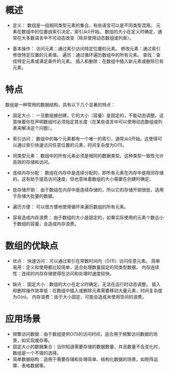 # 概述

- 定义：
数组是一组相同类型元素的集合。有些语言可以是不同类型混用。
元素在数组中的位置由索引决定，索引从0开始。
数组的大小在定义时确定，通常在大多数语言中不可动态改变（除非使用动态数组或列表）。

- 基本操作：
访问元素：通过索引访问特定位置的元素。
修改元素：通过索引修改特定位置的元素值。
遍历：通过循环遍历数组中的所有元素。
查找：查找特定元素或满足条件的元素。
插入和删除：在数组中插入新元素或删除已有元素。

# 特点
数组是一种常用的数据结构，具有以下几个显著的特点：

- 固定大小：
一旦数组被创建，它的大小（容量）是固定的，不能动态调整。这意味着你在声明数组时必须指定其长度（在某些语言中可以使用动态数组或列表来解决这个问题）。

- 索引访问：
数组中的每个元素都有一个唯一的索引，通常从0开始。这使得可以通过索引快速访问任意位置的元素，时间复杂度为O(1)。

- 同类型元素：
数组中的所有元素必须是相同的数据类型。这种类型一致性允许高效的存储和访问。

- 连续内存分配：
数组在内存中是连续分配的，即所有元素在内存中是相邻存储的。这有助于提高访问速度，但也意味着数组的大小需要在创建时确定。

- 低存储开销：
由于数组在内存中是连续存储的，所以它的存储开销很低，适用于存储大批量的数据。

- 遍历方便：
可以很方便地使用循环来遍历数组的所有元素。

- 容易造成内存浪费：
由于数组的大小是固定的，如果实际使用的元素个数远小于数组的容量，会造成内存浪费。

# 数组的优缺点
- 优点：
快速访问：可以通过索引在常数时间内（O(1)）访问任意元素。
简单易用：定义和使用都比较简单，适合处理数量固定的同类型数据。
内存连续性：连续的内存存储使得在访问和处理时速度较快。

- 缺点：
固定大小：数组的大小在定义时确定，无法在运行时动态调整。
插入和删除操作效率低：在数组中插入或删除元素需要移动大量元素，时间复杂度为O(n)。
内存浪费：由于大小固定，可能会造成未使用空间的浪费。

# 应用场景
- 频繁访问数据：由于数组提供O(1)的访问时间，适合用于频繁访问数据的场景，如实现缓存等。
- 固定大小的数据集合：当你知道需要存储的数据数量，并且数量不会变化时，数组是一个不错的选择。
- 简单数据结构：适用于需要存储和处理简单、结构化数据的场景，如矩阵运算、表格数据等。